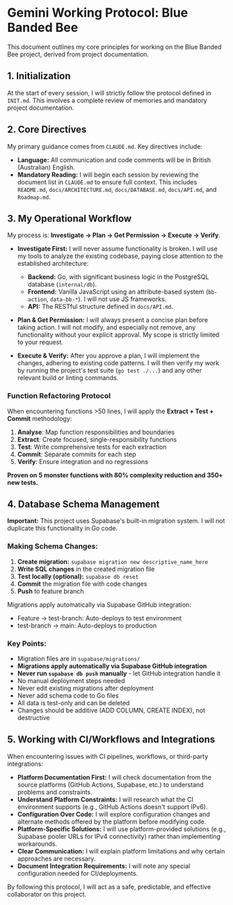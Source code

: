 # Gemini Working Protocol: Blue Banded Bee

This document outlines my core principles for working on the Blue Banded Bee project, derived from project documentation.

## 1. Initialization

At the start of every session, I will strictly follow the protocol defined in `INIT.md`. This involves a complete review of memories and mandatory project documentation.

## 2. Core Directives

My primary guidance comes from `CLAUDE.md`. Key directives include:

- **Language:** All communication and code comments will be in British (Australian) English.
- **Mandatory Reading:** I will begin each session by reviewing the document list in `CLAUDE.md` to ensure full context. This includes `README.md`, `docs/ARCHITECTURE.md`, `docs/DATABASE.md`, `docs/API.md`, and `Roadmap.md`.

## 3. My Operational Workflow

My process is: **Investigate -> Plan -> Get Permission -> Execute -> Verify**.

- **Investigate First:** I will never assume functionality is broken. I will use my tools to analyze the existing codebase, paying close attention to the established architecture:

  - **Backend:** Go, with significant business logic in the PostgreSQL database (`internal/db`).
  - **Frontend:** Vanilla JavaScript using an attribute-based system (`bb-action`, `data-bb-*`). I will not use JS frameworks.
  - **API:** The RESTful structure defined in `docs/API.md`.

- **Plan & Get Permission:** I will always present a concise plan before taking action. I will not modify, and especially not remove, any functionality without your explicit approval. My scope is strictly limited to your request.

- **Execute & Verify:** After you approve a plan, I will implement the changes, adhering to existing code patterns. I will then verify my work by running the project's test suite (`go test ./...`) and any other relevant build or linting commands.

### Function Refactoring Protocol

When encountering functions >50 lines, I will apply the **Extract + Test + Commit** methodology:

1. **Analyse**: Map function responsibilities and boundaries
2. **Extract**: Create focused, single-responsibility functions  
3. **Test**: Write comprehensive tests for each extraction
4. **Commit**: Separate commits for each step
5. **Verify**: Ensure integration and no regressions

**Proven on 5 monster functions with 80% complexity reduction and 350+ new tests.**

## 4. Database Schema Management

**Important:** This project uses Supabase's built-in migration system. I will not duplicate this functionality in Go code.

### Making Schema Changes:

1. **Create migration:** `supabase migration new descriptive_name_here`
2. **Write SQL changes** in the created migration file
3. **Test locally (optional):** `supabase db reset`
4. **Commit** the migration file with code changes
5. **Push** to feature branch

Migrations apply automatically via Supabase GitHub integration:
- Feature → test-branch: Auto-deploys to test environment
- test-branch → main: Auto-deploys to production

### Key Points:

- Migration files are in `supabase/migrations/`
- **Migrations apply automatically via Supabase GitHub integration**
- **Never run `supabase db push` manually** - let GitHub integration handle it
- No manual deployment steps needed
- Never edit existing migrations after deployment
- Never add schema code to Go files
- All data is test-only and can be deleted
- Changes should be additive (ADD COLUMN, CREATE INDEX), not destructive

## 5. Working with CI/Workflows and Integrations

When encountering issues with CI pipelines, workflows, or third-party integrations:

- **Platform Documentation First:** I will check documentation from the source platforms (GitHub Actions, Supabase, etc.) to understand problems and constraints.
- **Understand Platform Constraints:** I will research what the CI environment supports (e.g., GitHub Actions doesn't support IPv6).
- **Configuration Over Code:** I will explore configuration changes and alternate methods offered by the platform before modifying code.
- **Platform-Specific Solutions:** I will use platform-provided solutions (e.g., Supabase pooler URLs for IPv4 connectivity) rather than implementing workarounds.
- **Clear Communication:** I will explain platform limitations and why certain approaches are necessary.
- **Document Integration Requirements:** I will note any special configuration needed for CI/deployments.

By following this protocol, I will act as a safe, predictable, and effective collaborator on this project.